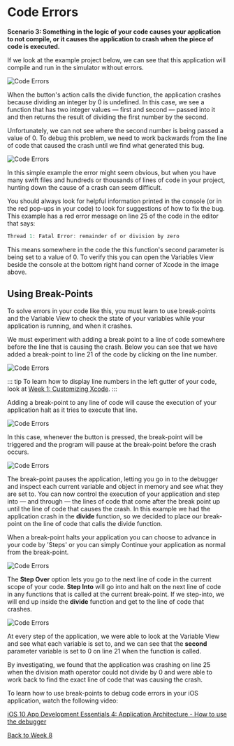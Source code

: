 # Code Errors

**Scenario 3:  Something in the logic of your code causes your application to not compile, or it causes the application to crash when the piece of code is executed.**

If we look at the example project below, we can see that this application will compile and run in the simulator without errors.

![Code Errors](/F2020/assets/img/CodeError_1.png)

When the button's action calls the divide function, the application crashes because dividing an integer by 0 is undefined.  In this case, we see a function that has two integer values *—* first and second *—* passed into it and then returns the result of dividing the first number by the second.

Unfortunately, we can not see where the second number is being passed a value of 0.  To debug this problem, we need to work backwards from the line of code that caused the crash until we find what generated this bug.

![Code Errors](/F2020/assets/img/CodeError_2.png)

In this simple example the error might seem obvious, but when you have many swift files and hundreds or thousands of lines of code in your project, hunting down the cause of a crash can seem difficult.

You should always look for helpful information printed in the console (or in the red pop-ups in your code) to look for suggestions of how to fix the bug.  This example has a red error message on line 25 of the code in the editor that says:

```swift
Thread 1: Fatal Error: remainder of or division by zero
```

This means somewhere in the code the this function's second parameter is being set to a value of 0.  To verify this you can open the Variables View beside the console at the bottom right hand corner of Xcode in the image above.

## Using Break-Points

To solve errors in your code like this, you must learn to use break-points and the Variable View to check the state of your variables while your application is running, and when it crashes.

We must experiment with adding a break point to a line of code somewhere before the line that is causing the crash.  Below you can see that we have added a break-point to line 21 of the code by clicking on the line number.

![Code Errors](/F2020/assets/img/CodeError_3.png)

::: tip 
To learn how to display line numbers in the left gutter of your code, look at [Week 1: Customizing Xcode](/content/week-1/xcode-customize.md).
:::

Adding a break-point to any line of code will cause the execution of your application halt as it tries to execute that line.

![Code Errors](/F2020/assets/img/CodeError_4.png)

In this case, whenever the button is pressed, the break-point will be triggered and the program will pause at the break-point before the crash occurs.

![Code Errors](/F2020/assets/img/CodeError_5.png)

The break-point pauses the application, letting you go in to the debugger and inspect each current variable and object in memory and see what they are set to.  You can now control the execution of your application and step into *—* and through *—* the lines of code that come after the break point up until the line of code that causes the crash.  In this example we had the application crash in the **divide** function, so we decided to place our break-point on the line of code that calls the divide function. 

When a break-point halts your application you can choose to advance in your code by 'Steps' or you can simply Continue your application as normal from the break-point.

![Code Errors](/F2020/assets/img/CodeError_6.png)

The **Step Over** option lets you go to the next line of code in the current scope of your code.  **Step Into** will go into and halt on the next line of code in any functions that is called at the current break-point.  If we step-into, we will end up inside the **divide** function and get to the line of code that crashes.

![Code Errors](/F2020/assets/img/CodeError_7.png)

At every step of the application, we were able to look at the Variable View and see what each variable is set to, and we can see that the **second** parameter variable is set to 0 on line 21 when the function is called. 

By investigating, we found that the application was crashing on line 25 when the division math operator could not divide by 0 and were able to work back to find the exact line of code that was causing the crash.

To learn how to use break-points to debug code errors in your iOS application, watch the following video:

[iOS 10 App Development Essentials 4: Application Architecture - How to use the debugger](https://www.lynda.com/Swift-tutorials/How-use-debugger/518765/550163-4.html)

[Back to Week 8](./index.md#during-class)